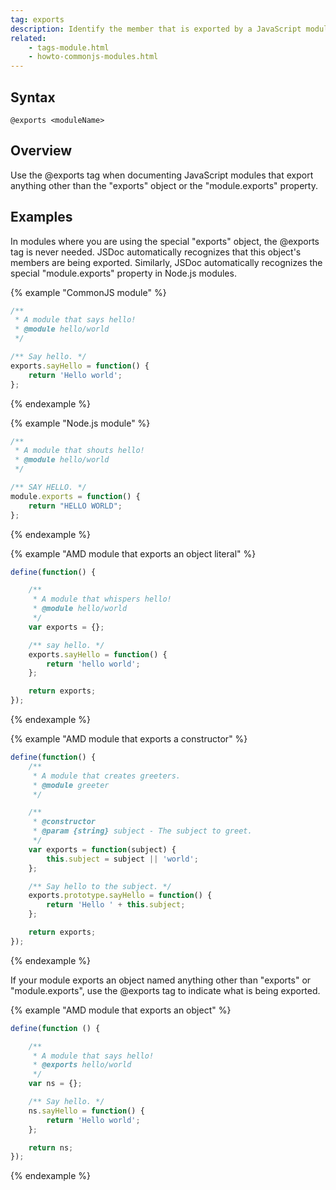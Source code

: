 ```yaml
---
tag: exports
description: Identify the member that is exported by a JavaScript module.
related:
    - tags-module.html
    - howto-commonjs-modules.html
---
```


## Syntax

`@exports <moduleName>`


## Overview

Use the @exports tag when documenting JavaScript modules that export anything other than the
"exports" object or the "module.exports" property.


## Examples

In modules where you are using the special "exports" object, the @exports tag is never needed. JSDoc
automatically recognizes that this object's members are being exported. Similarly, JSDoc
automatically recognizes the special "module.exports" property in Node.js modules.

{% example "CommonJS module" %}

```js
/**
 * A module that says hello!
 * @module hello/world
 */

/** Say hello. */
exports.sayHello = function() {
    return 'Hello world';
};
```
{% endexample %}

{% example "Node.js module" %}

```js
/**
 * A module that shouts hello!
 * @module hello/world
 */

/** SAY HELLO. */
module.exports = function() {
    return "HELLO WORLD";
};
```
{% endexample %}

{% example "AMD module that exports an object literal" %}

```js
define(function() {

    /**
     * A module that whispers hello!
     * @module hello/world
     */
    var exports = {};

    /** say hello. */
    exports.sayHello = function() {
        return 'hello world';
    };

    return exports;
});
```
{% endexample %}

{% example "AMD module that exports a constructor" %}

```js
define(function() {
    /**
     * A module that creates greeters.
     * @module greeter
     */

    /**
     * @constructor
     * @param {string} subject - The subject to greet.
     */
    var exports = function(subject) {
        this.subject = subject || 'world';
    };

    /** Say hello to the subject. */
    exports.prototype.sayHello = function() {
        return 'Hello ' + this.subject;
    };

    return exports;
});
```
{% endexample %}

If your module exports an object named anything other than "exports" or "module.exports", use the
@exports tag to indicate what is being exported.

{% example "AMD module that exports an object" %}

```js
define(function () {

    /**
     * A module that says hello!
     * @exports hello/world
     */
    var ns = {};

    /** Say hello. */
    ns.sayHello = function() {
        return 'Hello world';
    };

    return ns;
});
```
{% endexample %}
